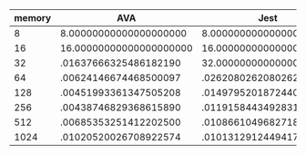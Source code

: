 | memory | AVA                     | Jest                    |
| ------ | ----------------------- | ----------------------- |
| 8      | 8.00000000000000000000  | 8.00000000000000000000  |
| 16     | 16.00000000000000000000 | 16.00000000000000000000 |
| 32     | .01637666325486182190   | 32.00000000000000000000 |
| 64     | .00624146674468500097   | .02620802620802620802   |
| 128    | .00451993361347505208   | .01497952018724400234   |
| 256    | .00438746829368615890   | .01191584434928318748   |
| 512    | .00685353251412202500   | .01086610496827182240   |
| 1024   | .01020520026708922574   | .01013129124494177475   |
